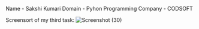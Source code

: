 Name - Sakshi Kumari
Domain - Pyhon Programming
Company - CODSOFT

Screensort of my third task:
![Screenshot (30)](https://github.com/sakshiiie12/CODSOFT-TASK-3/assets/171537924/afd278f4-330c-4958-8704-b2bee2aa4413)
